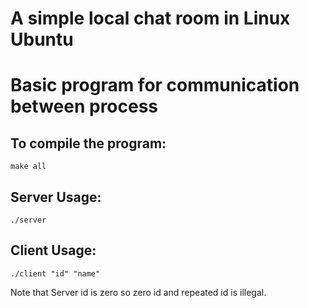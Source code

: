 # A simple local chat room in Linux Ubuntu
# Basic program for communication between process

## To compile the program:
```shell
make all
```

## Server Usage:
```shell
./server
```

## Client Usage:
```shell
./client "id" "name"
```
Note that Server id is zero
so zero id and repeated id is illegal.
